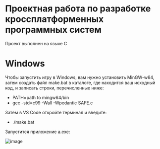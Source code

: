 # Проектная работа по разработке кроссплатформенных программных систем 

Проект выполнен на языке C

# Windows

Чтобы запустить игру в Windows, вам нужно установить MinGW-w64, затем создать файл make.bat в каталоге, где находится ваш исходный код, и записать строки, перечисленные ниже:

- PATH=path to mingw64/bin 
- gcc -std=c99 -Wall -Wpedantic SAFE.c

Затем в VS Code откройте терминал и введите:
+ ./make.bat

Запустится приложение a.exe:

![image](https://user-images.githubusercontent.com/78841422/205030657-5097860b-4bc5-4b50-a3d0-4736d7ae218f.png)

